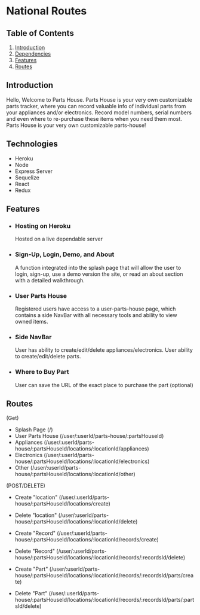 # National Routes

## Table of Contents

1. [Introduction](#introduction)
2. [Dependencies](#technologies)
3. [Features](#features)
4. [Routes](#routes)



## Introduction

Hello, Welcome to Parts House.
Parts House is your very own customizable parts tracker, where you can record valuable info of individual parts from your appliances and/or electronics. Record model numbers, serial numbers
and even where to re-purchase these items when you need them most.
Parts House is your very own customizable parts-house!

## Technologies

- Heroku
- Node
- Express Server
- Sequelize
- React
- Redux

## Features

 - ### Hosting on Heroku
	 Hosted on a live dependable server

- ### Sign-Up, Login, Demo, and About
	A function integrated into the splash page that will allow the user to login, sign-up, use a demo version the site, or read an about section with a detailed walkthrough.

- ### User Parts House
  Registered users have access to a user-parts-house page, which contains a side NavBar with all necessary tools and ability to view owned items.
	
- ### Side NavBar
	User has ability to create/edit/delete appliances/electronics.
  User ability to create/edit/delete parts.
  
- ### Where to Buy Part
  User can save the URL of the exact place to purchase the part (optional)

## Routes

(Get)
 - Splash Page (/)
 - User Parts House (/user/:userId/parts-house/:partsHouseId) 
 - Appliances (/user/:userId/parts-house/:partsHouseId/locations/:locationId/appliances)
 - Electronics (/user/:userId/parts-house/:partsHouseId/locations/:locationId/electronics)
 - Other (/user/:userId/parts-house/:partsHouseId/locations/:locationId/other)
  
 (POST/DELETE)
 - Create "location" (/user/:userId/parts-house/:partsHouseId/locations/create)
 - Delete "location" (/user/:userId/parts-house/:partsHouseId/locations/:locationId/delete)
 
 - Create "Record" (/user/:userId/parts-house/:partsHouseId/locations/:locationId/records/create)
 - Delete "Record" (/user/:userId/parts-house/:partsHouseId/locations/:locationId/records/:recordsId/delete)
 
 - Create "Part" (/user/:userId/parts-house/:partsHouseId/locations/:locationId/records/:recordsId/parts/create)
 - Delete "Part" (/user/:userId/parts-house/:partsHouseId/locations/:locationId/records/:recordsId/parts/:partsId/delete)
